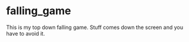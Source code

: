 # falling_game

This is my top down falling game. Stuff comes down the screen and you have to avoid it.

